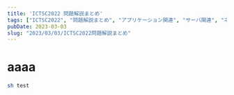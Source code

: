 ```yaml
---
title: 'ICTSC2022 問題解説まとめ'
tags: ["ICTSC2022", "問題解説まとめ", "アプリケーション関連", "サーバ関連", "ネットワーク関連"]
pubDate: 2023-03-03
slug: "2023/03/03/ICTSC2022問題解説まとめ"
---
```


# aaaa

```bash
sh test
```